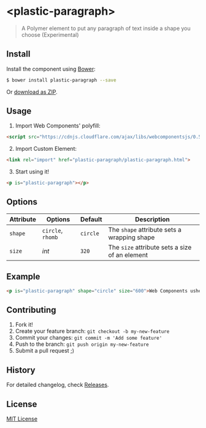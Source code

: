 # &lt;plastic-paragraph&gt;

> A Polymer element to put any paragraph of text inside a shape you choose (Experimental)

## Install

Install the component using [Bower](http://bower.io/):

```sh
$ bower install plastic-paragraph --save
```

Or [download as ZIP](https://github.com/hejty/plastic-paragraph/archive/master.zip).

## Usage

1. Import Web Components' polyfill:

```html
<script src="https://cdnjs.cloudflare.com/ajax/libs/webcomponentsjs/0.5.2/webcomponents.min.js"></script>
```

2. Import Custom Element:

```html
<link rel="import" href="plastic-paragraph/plastic-paragraph.html">
```

3. Start using it!

```html
<p is="plastic-paragraph"></p>
```

## Options

Attribute       | Options                                                       | Default                      | Description
---             | ---                                                           | ---                          | ---
`shape`         | `circle`, `rhomb`                                             | `circle`                     | The `shape` attribute sets a wrapping shape
`size`          | *int*                                                         | `320`                        | The `size` attribute sets a size of an element

## Example

```html
<p is="plastic-paragraph" shape="circle" size="600">Web Components usher in a new era of web development based on encapsulated and interoperable custom elements that extend HTML itself. Built atop these new standards, Polymer makes it easier and faster to create anything from a button to a complete application across desktop, mobile, and beyond.</p>
```

## Contributing

1. Fork it!
2. Create your feature branch: `git checkout -b my-new-feature`
3. Commit your changes: `git commit -m 'Add some feature'`
4. Push to the branch: `git push origin my-new-feature`
5. Submit a pull request ;)

## History

For detailed changelog, check [Releases](https://github.com/hejty/plastic-paragraph/releases).

## License

[MIT License](http://opensource.org/licenses/MIT)
